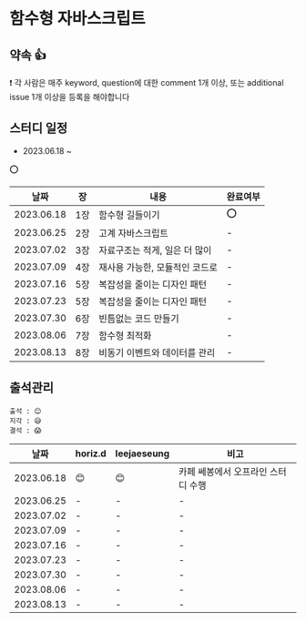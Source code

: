 # 함수형 자바스크립트
## 약속 👍
❗ 각 사람은 매주 keyword, question에 대한 comment 1개 이상, 또는 additional issue 1개 이상을 등록을 해야합니다

## 스터디 일정
- 2023.06.18 ~ 

⭕

|날짜|장|내용|완료여부|
|-|-|-|-|
|2023.06.18|1장|함수형 길들이기|⭕|
|2023.06.25|2장|고계 자바스크립트|-|
|2023.07.02|3장|자료구조는 적게, 일은 더 많이|-|
|2023.07.09|4장|재사용 가능한, 모듈적인 코드로|-|
|2023.07.16|5장|복잡성을 줄이는 디자인 패턴|-|
|2023.07.23|5장|복잡성을 줄이는 디자인 패턴|-|
|2023.07.30|6장|빈틈없는 코드 만들기|-|
|2023.08.06|7장|함수형 최적화|-|
|2023.08.13|8장|비동기 이벤트와 데이터를 관리|-|


## 출석관리

```
출석 : 😊
지각 : 😅
결석 : 😱
```

|날짜|horiz.d|leejaeseung|비고|
|------|---|---|---|
|2023.06.18|😊|😊|카페 쎄봉에서 오프라인 스터디 수행|
|2023.06.25|-|-|-|
|2023.07.02|-|-|-|
|2023.07.09|-|-|-|
|2023.07.16|-|-|-|
|2023.07.23|-|-|-|
|2023.07.30|-|-|-|
|2023.08.06|-|-|-|
|2023.08.13|-|-|-|
